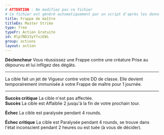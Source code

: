 ```yaml
---
# ATTENTION : Ne modifiez pas ce fichier
# Ce fichier est généré automatiquement par un script d'après les données du module Foundry VTT officiel et de sa traduction
title: Frappe de maître
titleEn: Master Strike
type: free
typeFr: Action Gratuite
id: Rlp7ND33yYfxiEWi
group: actions
layout: action
---
```

**Déclencheur** Vous réussissez une Frappe contre une créature <a class="entity-link" draggable="true" data-pack="pf2e.conditionitems" data-id="AJh5ex99aV6VTggg">Prise au dépourvu</a> et lui infligez des dégâts.

----

La cible fait un jet de Vigueur contre votre DD de classe. Elle devient temporairement immunisée à votre Frappe de maître pour 1 journée.

----

**Succès critique** La cible n'est pas affectée.<br>**Succès** La cible est <a class="entity-link" draggable="true" data-pack="pf2e.conditionitems" data-id="MIRkyAjyBeXivMa7">Affaiblie</a> 2 jusqu'à la fin de votre prochain tour.

**Échec** La cible est paralysée pendant 4 rounds.

**Échec critique** La cible est <a class="entity-link" draggable="true" data-pack="pf2e.conditionitems" data-id="6uEgoh53GbXuHpTF">Paralysée</a> pendant 4 rounds, se trouve dans l'état <a class="entity-link" draggable="true" data-pack="pf2e.conditionitems" data-id="fBnFDH2MTzgFijKf">inconscient</a> pendant 2 heures ou est tuée (à vous de décider).


